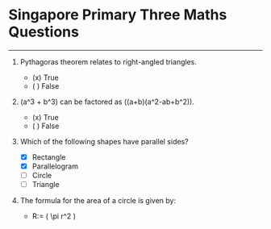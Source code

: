 # Singapore Primary Three Maths Questions 

---
1. Pythagoras theorem relates to right-angled triangles.
    - (x) True
    - ( ) False

2. \(a^3 + b^3\) can be factored as \((a+b)(a^2-ab+b^2)\).
    - (x) True
    - ( ) False

3. Which of the following shapes have parallel sides?
    - [x] Rectangle
    - [x] Parallelogram
    - [ ] Circle
    - [ ] Triangle

4. The formula for the area of a circle is given by:
    - R:= \( \pi r^2 \)
